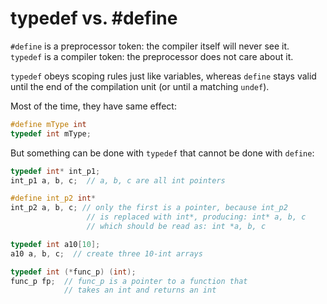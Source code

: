 # typedef vs. #define

`#define` is a preprocessor token: the compiler itself will never see it.\
`typedef` is a compiler token: the preprocessor does not care about it.

`typedef` obeys scoping rules just like variables, whereas `define` stays valid until the end of the compilation unit (or until a matching `undef`).

Most of the time, they have same effect:

```cpp
#define mType int
typedef int mType;
```

But something can be done with `typedef` that cannot be done with `define`:

```cpp
typedef int* int_p1;
int_p1 a, b, c;  // a, b, c are all int pointers

#define int_p2 int*
int_p2 a, b, c; // only the first is a pointer, because int_p2
                 // is replaced with int*, producing: int* a, b, c
                 // which should be read as: int *a, b, c
```

```cpp
typedef int a10[10];
a10 a, b, c;  // create three 10-int arrays

typedef int (*func_p) (int);
func_p fp;  // func_p is a pointer to a function that
            // takes an int and returns an int
```
